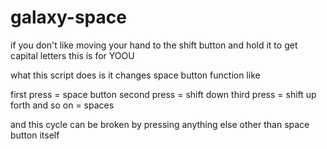 # galaxy-space
if you don't like moving your hand to the shift button and hold it to get capital letters this is for YOOU


what this script does is it changes space button function like

first press = space button
second press = shift down
third press = shift up
forth and so on = spaces


and this cycle can be broken by pressing anything else other than space button itself
